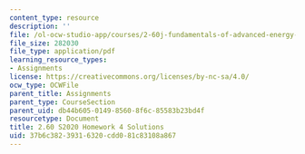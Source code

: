 ```yaml
---
content_type: resource
description: ''
file: /ol-ocw-studio-app/courses/2-60j-fundamentals-of-advanced-energy-conversion-spring-2020/37b6c38239316320cdd081c83108a867_MIT2_60s20_hw4_sol.pdf
file_size: 282030
file_type: application/pdf
learning_resource_types:
- Assignments
license: https://creativecommons.org/licenses/by-nc-sa/4.0/
ocw_type: OCWFile
parent_title: Assignments
parent_type: CourseSection
parent_uid: db44b605-0149-8560-8f6c-85583b23bd4f
resourcetype: Document
title: 2.60 S2020 Homework 4 Solutions
uid: 37b6c382-3931-6320-cdd0-81c83108a867
---
```

